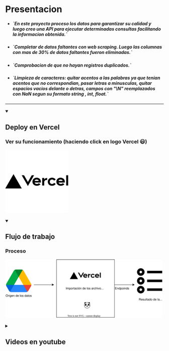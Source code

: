 <div>
<h1>Presentacion</h1>
  
- <h5>`En este proyecto proceso los datos para garantizar su calidad y luego creo una API para ejecutar determinadas consultas facilitando la informacion obtenida.`</h5>

- <h5>`Completar de datos faltantes con web scraping. Luego las columnas con mas de 30% de datos faltantes fueron eliminadas.`</h5>

- <h5>`Comprobacion de que no hayan registros duplicados.`</h5>

- <h5>`Limpieza de caracteres: quitar acentos a las palabras ya que tenian acentos que no correspondian, pasar letras a minusculas, quitar espacios vacios delante o detras, campos con "\N" reemplazados con NaN segun su formato string , int, float.`</h5>

******************************************************************************
<details open> 
  
  <summary><h2>Deploy en Vercel</h2></summary>

  <p align="left"> 
     <h3>Ver su funcionamiento (haciendo click en logo Vercel 😃)</h3>
     <a href="https://creacionde-api.vercel.app/docs"><img width="200" src="img/vercel.svg" alt="creacion-de-api"></a>
   </p>
</details>
</div>

<div>
  <details open> 
   <summary><h2>Flujo de trabajo</h2></summary>
    <p align="left"> 
      <h3>Proceso</h3>
       <a href=""><img width="500" src="img/fluj de trabajo.svg" alt="flujo de trabajo"></a>
     </p>
  </details> 
</div>
<div>
<details close> 
  <summary><h2>Videos en youtube</h2></summary>

<p align="left"> 
  <h3>Deploy sin heroku ejecutado localmente</h3>
  <a href="https://youtu.be/IXAubmGBM7g"><img width="278" src="https://img.youtube.com/vi/IXAubmGBM7g/0.jpg" alt=""></a>
  <h3>Deploy con heroku</h3>
  <a href="https://youtu.be/kQT8ulLdqfU"><img width="278" src="https://img.youtube.com/vi/kQT8ulLdqfU/0.jpg" alt=""></a>
 </p>
</div>
